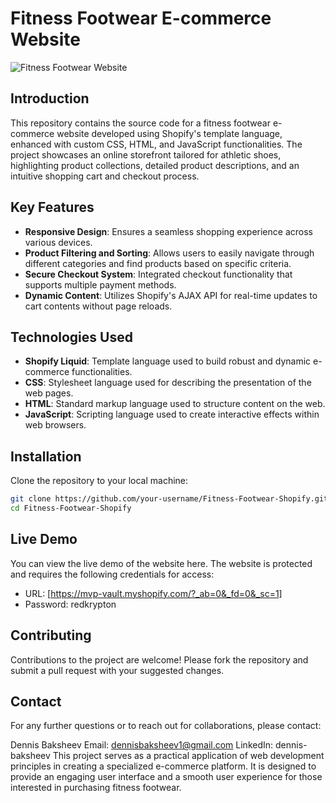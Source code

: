 # Fitness Footwear E-commerce Website
![Fitness Footwear Website](https://i.ibb.co/pPBvj7b/shopifyecommercesc.png)

## Introduction
This repository contains the source code for a fitness footwear e-commerce website developed using Shopify's template language, enhanced with custom CSS, HTML, and JavaScript functionalities. The project showcases an online storefront tailored for athletic shoes, highlighting product collections, detailed product descriptions, and an intuitive shopping cart and checkout process.

## Key Features

- **Responsive Design**: Ensures a seamless shopping experience across various devices.
- **Product Filtering and Sorting**: Allows users to easily navigate through different categories and find products based on specific criteria.
- **Secure Checkout System**: Integrated checkout functionality that supports multiple payment methods.
- **Dynamic Content**: Utilizes Shopify's AJAX API for real-time updates to cart contents without page reloads.

## Technologies Used

- **Shopify Liquid**: Template language used to build robust and dynamic e-commerce functionalities.
- **CSS**: Stylesheet language used for describing the presentation of the web pages.
- **HTML**: Standard markup language used to structure content on the web.
- **JavaScript**: Scripting language used to create interactive effects within web browsers.

## Installation

Clone the repository to your local machine:

```bash
git clone https://github.com/your-username/Fitness-Footwear-Shopify.git
cd Fitness-Footwear-Shopify
```

## Live Demo
You can view the live demo of the website here. The website is protected and requires the following credentials for access:

- URL: [https://mvp-vault.myshopify.com/?_ab=0&_fd=0&_sc=1]
- Password: redkrypton

## Contributing
Contributions to the project are welcome! Please fork the repository and submit a pull request with your suggested changes.

## Contact
For any further questions or to reach out for collaborations, please contact:

Dennis Baksheev
Email: dennisbaksheev1@gmail.com
LinkedIn: dennis-baksheev
This project serves as a practical application of web development principles in creating a specialized e-commerce platform. It is designed to provide an engaging user interface and a smooth user experience for those interested in purchasing fitness footwear.
